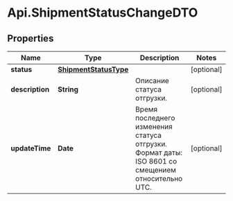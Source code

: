 # Api.ShipmentStatusChangeDTO

## Properties

Name | Type | Description | Notes
------------ | ------------- | ------------- | -------------
**status** | [**ShipmentStatusType**](ShipmentStatusType.md) |  | [optional] 
**description** | **String** | Описание статуса отгрузки. | [optional] 
**updateTime** | **Date** | Время последнего изменения статуса отгрузки.  Формат даты: ISO 8601 со смещением относительно UTC.  | [optional] 


